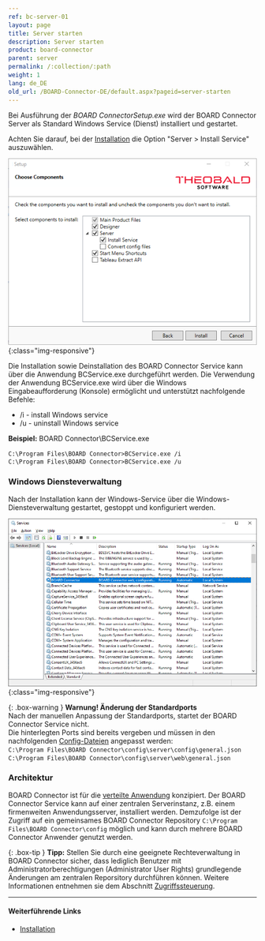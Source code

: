 ```yaml
---
ref: bc-server-01
layout: page
title: Server starten
description: Server starten
product: board-connector
parent: server
permalink: /:collection/:path
weight: 1
lang: de_DE
old_url: /BOARD-Connector-DE/default.aspx?pageid=server-starten
---
```

Bei Ausführung der *BOARD ConnectorSetup.exe* wird der BOARD Connector Server als Standard Windows Service (Dienst) installiert und gestartet.

Achten Sie darauf, bei der [Installation](../einfuehrung/installation-und-update) die Option "Server > Install Service" auszuwählen.

![Services-Install](/img/content/xu/XU_Setup_3.png){:class="img-responsive"}

Die Installation sowie Deinstallation des BOARD Connector Service kann über die Anwendung BCService.exe durchgeführt werden.
Die Verwendung der Anwendung BCService.exe wird über die Windows Eingabeaufforderung (Konsole) ermöglicht und unterstützt nachfolgende Befehle:

- /i - install Windows service
- /u - uninstall Windows service

**Beispiel:** BOARD Connector\BCService.exe
```
C:\Program Files\BOARD Connector>BCService.exe /i
C:\Program Files\BOARD Connector>BCService.exe /u
```

### Windows Diensteverwaltung

Nach der Installation kann der Windows-Service über die Windows-Diensteverwaltung gestartet, gestoppt und konfiguriert werden.

![Services-Install](/img/content/board/BC_Setup_3.png){:class="img-responsive"}


{: .box-warning }
**Warnung! Änderung der Standardports**<br>
Nach der manuellen Anpassung der Standardports, startet der BOARD Connector Service nicht.<br>
Die hinterlegten Ports sind bereits vergeben und müssen in den nachfolgenden [Config-Dateien](./ports) angepasst werden:<br>
`C:\Program Files\BOARD Connector\config\server\config\general.json`<br>
`C:\Program Files\BOARD Connector\config\server\web\general.json`

### Architektur

BOARD Connector ist für die [verteilte Anwendung](../einfuehrung#grundfunktionalit%C3%A4t---architektur) konzipiert. Der BOARD Connector Service kann auf einer zentralen Serverinstanz, z.B. einem firmenweiten Anwendungsserver, installiert werden.
Demzufolge ist der Zugriff auf ein gemeinsames BOARD Connector Repository `C:\Program Files\BOARD Connector\config` möglich und kann durch mehrere BOARD Connector Anwender genutzt werden.

{: .box-tip }
**Tipp:** Stellen Sie durch eine geeignete Rechteverwaltung in BOARD Connector sicher, dass lediglich Benutzer mit Administratorberechtigungen (Administrator User Rights) grundlegende Änderungen am zentralen Reporsitory durchführen können. Weitere Informationen entnehmen sie dem Abschnitt [Zugriffssteuerung](../sicherheit/zugriffsverwaltung).

*****
#### Weiterführende Links
- [Installation](../einfuehrung/installation-und-update)

